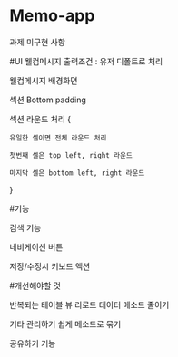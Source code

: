 # Memo-app
과제 미구현 사항

#UI
웰컴메시지 출력조건 : 유저 디폴트로 처리

웰컴메시지 배경화면

섹션 Bottom padding


섹션 라운드 처리 {

	유일한 셀이면 전체 라운드 처리
	
	첫번째 셀은 top left, right 라운드
	
	마지막 셀은 bottom left, right 라운드
	
}


#기능

검색 기능

네비게이션 버튼 

저장/수정시 키보드 액션


#개선해야할 것

반복되는 테이블 뷰 리로드 데이터 메소드 줄이기

기타 관리하기 쉽게 메소드로 묶기

공유하기 기능
